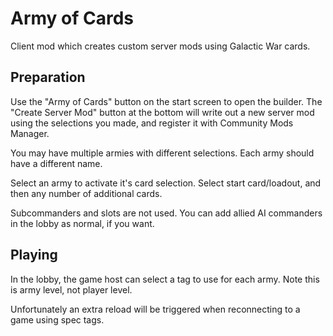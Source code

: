 # Army of Cards

Client mod which creates custom server mods using Galactic War cards.

## Preparation

Use the "Army of Cards" button on the start screen to open the builder. The "Create Server Mod" button at the bottom will write out a new server mod using the selections you made, and register it with Community Mods Manager.

You may have multiple armies with different selections. Each army should have a different name.

Select an army to activate it's card selection. Select start card/loadout, and then any number of additional cards.

Subcommanders and slots are not used. You can add allied AI commanders in the lobby as normal, if you want.

## Playing

In the lobby, the game host can select a tag to use for each army. Note this is army level, not player level.

Unfortunately an extra reload will be triggered when reconnecting to a game using spec tags.
